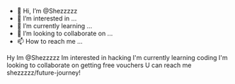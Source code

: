 - 👋 Hi, I’m @Shezzzzz
- 👀 I’m interested in ...
- 🌱 I’m currently learning ...
- 💞️ I’m looking to collaborate on ...
- 📫 How to reach me ...

<!---
Shezzzzz/Shezzzzz is a ✨ special ✨ repository because its `README.md` (this file) appears on your GitHub profile.
You  can click the Preview link to take a look at your changes.
--->
Hy Im @Shezzzzz
Im interested in hacking
I'm currently learning coding
I'm looking to collaborate on getting free vouchers
U can reach me shezzzzz/future-journey! 
